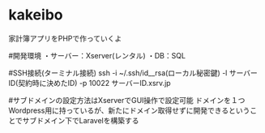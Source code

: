 # kakeibo
家計簿アプリをPHPで作っていくよ

#開発環境
・サーバー：Xserver(レンタル)
・DB：SQL

#SSH接続(ターミナル接続)
ssh -i ~/.ssh/id__rsa(ローカル秘密鍵) -l サーバーID(契約時に決めたID) -p 10022 サーバーID.xsrv.jp

#サブドメインの設定方法はXserverでGUI操作で設定可能
ドメインを１つWordpress用に持っているが、新たにドメイン取得せずに開発できるということでサブドメイン下でLaravelを構築する

